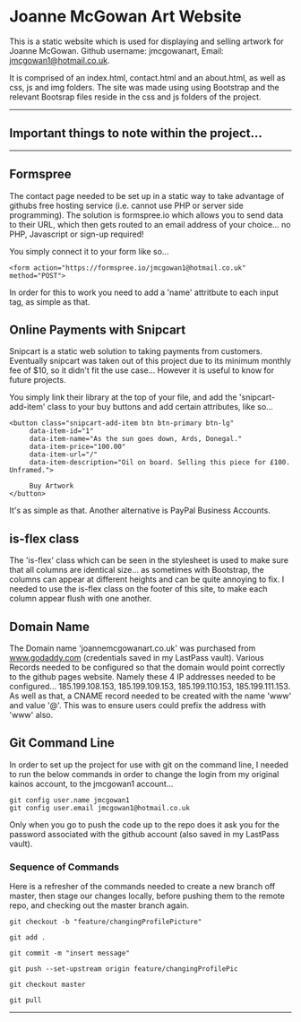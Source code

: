 # Joanne McGowan Art Website 

This is a static website which is used for displaying and selling artwork for Joanne McGowan. Github username: jmcgowanart, Email: jmcgowan1@hotmail.co.uk. 

It is comprised of an index.html, contact.html and an about.html, as well as css, js and img folders. The site was made using using Bootstrap and the relevant Bootsrap files reside in the css and js folders of the project.

---
## Important things to note within the project...
---

## Formspree
The contact page needed to be set up in a static way to take advantage of githubs free hosting service (i.e. cannot use PHP or server side programming). The solution is formspree.io which allows you to send data to their URL, which then gets routed to an email address of your choice... no PHP, Javascript or sign-up required!

You simply connect it to your form like so...

    <form action="https://formspree.io/jmcgowan1@hotmail.co.uk" method="POST">

In order for this to work you need to add a 'name' attritbute to each input tag, as simple as that.

## Online Payments with Snipcart
Snipcart is a static web solution to taking payments from customers. Eventually snipcart was taken out of this project due to its minimum monthly fee of $10, so it didn't fit the use case... However it is useful to know for future projects. 

You simply link their library at the top of your file, and add the 'snipcart-add-item' class to your buy buttons and add certain attributes, like so...

    <button class="snipcart-add-item btn btn-primary btn-lg"
         data-item-id="1"
         data-item-name="As the sun goes down, Ards, Donegal."
         data-item-price="100.00"
         data-item-url="/"
         data-item-description="Oil on board. Selling this piece for £100. Unframed.">
        
         Buy Artwork
    </button>

It's as simple as that. Another alternative is PayPal Business Accounts. 


## is-flex class
The 'is-flex' class which can be seen in the stylesheet is used to make sure that all columns are identical size... as sometimes with Bootstrap, the columns can appear at different heights and can be quite annoying to fix. I needed to use the is-flex class on the footer of this site, to make each column appear flush with one another. 


## Domain Name
The Domain name 'joannemcgowanart.co.uk' was purchased from www.godaddy.com (credentials saved in my LastPass vault). 
Various Records needed to be configured so that the domain would point correctly to the github pages website.
Namely these 4 IP addresses needed to be configured... 185.199.108.153, 185.199.109.153, 185.199.110.153, 185.199.111.153.
As well as that, a CNAME record needed to be created with the name 'www' and value '@'. This was to ensure users could prefix the address with 'www' also. 

## Git Command Line 

In order to set up the project for use with git on the command line, I needed to run the below commands in order to change the login from my original kainos account, to the jmcgowan1 account...

    git config user.name jmcgowan1
    git config user.email jmcgowan1@hotmail.co.uk

Only when you go to push the code up to the repo does it ask you for the password associated with the github account (also saved in my LastPass vault).

### Sequence of Commands

Here is a refresher of the commands needed to create a new branch off master, then stage our changes locally, before pushing them to the remote repo, and checking out the master branch again. 

    git checkout -b "feature/changingProfilePicture"

    git add .
    
    git commit -m "insert message"

    git push --set-upstream origin feature/changingProfilePic

    git checkout master
    
    git pull

---

